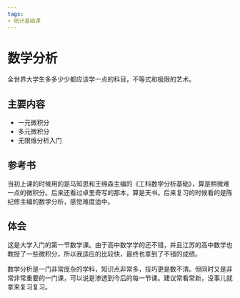 ```yaml
---
tags:
- 统计基础课
---
```


# 数学分析

全世界大学生多多少少都应该学一点的科目，不等式和极限的艺术。

## 主要内容

- 一元微积分
- 多元微积分
- 无限维分析入门

## 参考书
当初上课的时候用的是马知恩和王绵森主编的《工科数学分析基础》，算是稍微难一点的微积分。后来还看过卓里奇写的那本，算是天书。后来复习的时候看的是陈纪修主编的数学分析，感觉难度适中。

## 体会
这是大学入门的第一节数学课。由于高中数学学的还不错，并且江苏的高中数学也教授了一些微积分，所以我适应的比较快，最终也拿到了不错的成绩。

数学分析是一门非常庞杂的学科，知识点非常多，技巧更是数不清。但同时又是非常非常重要的一门课，可以说是渗透到今后的每一节课。建议常看常新，没事儿就拿来复习复习。